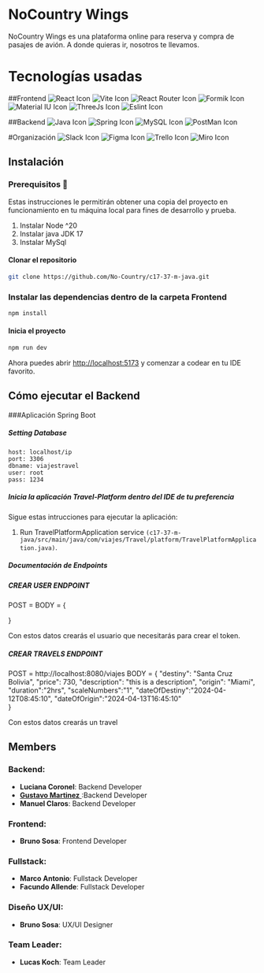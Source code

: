 # NoCountry Wings
NoCountry Wings es una plataforma online para reserva y compra de pasajes de avión.
A donde quieras ir, nosotros te llevamos.

# Tecnologías usadas
##Frontend
![React Icon](https://github.com/No-Country/c17-37-m-java/assets/125413569/5c2e4e54-392b-4338-808c-2d7be9da8472)
![Vite Icon](https://github.com/No-Country/c17-37-m-java/assets/125413569/40e2a945-f2f3-47f0-b645-d7ff4777a766)
![React Router Icon](https://github.com/No-Country/c17-37-m-java/assets/125413569/05ef002a-358c-44e4-a5c8-f2545738ddf9)
![Formik Icon](https://github.com/No-Country/c17-37-m-java/assets/125413569/e7378374-c399-4422-876e-cb892ce4d57e)
![Material IU Icon](https://github.com/No-Country/c17-37-m-java/assets/125413569/c3b9ef8e-210a-4235-82df-7d6dbf678318)
![ThreeJs Icon](https://github.com/No-Country/c17-37-m-java/assets/125413569/af47c42e-c42d-4dca-a48c-7c7531165799)
![Eslint Icon](https://github.com/No-Country/c17-37-m-java/assets/125413569/0e79e158-06f1-43a8-b6db-6334211c7bb3)

##Backend
![Java Icon](https://github.com/No-Country/c17-37-m-java/assets/125413569/6c55f877-ea74-4ae6-a1af-e1018d3ad36d)
![Spring Icon](https://github.com/No-Country/c17-37-m-java/assets/125413569/f26fbc45-eb02-4f26-adaf-6793ff523931)
![MySQL Icon](https://github.com/No-Country/c17-37-m-java/assets/125413569/2a7f2976-1e64-4871-9420-92e1ea2176c2)
![PostMan Icon](https://github.com/No-Country/c17-37-m-java/assets/125413569/41335804-d3a2-4794-ab53-934b0796c1e7)

#Organización
![Slack Icon](https://github.com/No-Country/c17-37-m-java/assets/125413569/5ee180ad-8880-46b5-bc4d-315f3df17cd6)
![Figma Icon](https://github.com/No-Country/c17-37-m-java/assets/125413569/6a588b26-4a8b-42d1-b4e7-b9b147c2210f)
![Trello Icon](https://github.com/No-Country/c17-37-m-java/assets/125413569/cae78f2f-b6b6-4a95-a3d5-e002eb009802)
![Miro Icon](https://github.com/No-Country/c17-37-m-java/assets/125413569/e74f066b-c0f9-4f99-ba0b-524056e74cf1)

## Instalación
### Prerequisitos 🔨
Estas instrucciones le permitirán obtener una copia del proyecto en funcionamiento en tu máquina local para fines de desarrollo y prueba.

1. Instalar Node ^20
2. Instalar java JDK 17
3. Instalar MySql

#### Clonar el repositorio

```bash
git clone https://github.com/No-Country/c17-37-m-java.git
```

### Instalar las dependencias dentro de la carpeta Frontend

```bash
npm install
```

#### Inicia el proyecto

```bash
npm run dev
```

Ahora puedes abrir [http://localhost:5173](http://localhost:5173) y comenzar a codear en tu IDE favorito.


## Cómo ejecutar el Backend

###Aplicación Spring Boot

##### Setting Database

```
host: localhost/ip
port: 3306
dbname: viajestravel
user: root
pass: 1234
```


##### Inicia la aplicación Travel-Platform dentro del IDE de tu preferencia

Sigue estas intrucciones para ejecutar la aplicación:

1. Run TravelPlatformApplication service `(c17-37-m-java/src/main/java/com/viajes/Travel/platform/TravelPlatformApplication.java)`.

##### Documentación de Endpoints

##### CREAR USER ENDPOINT

POST =
BODY = {

}

Con estos datos crearás el usuario que necesitarás para crear el token.
##### CREAR TRAVELS ENDPOINT

POST = http://localhost:8080/viajes
BODY = {
    "destiny": "Santa Cruz Bolivia",
    "price": 730,
    "description": "this is a description",
    "origin": "Miami",
    "duration":"2hrs",
    "scaleNumbers":"1",
    "dateOfDestiny":"2024-04-12T08:45:10",
    "dateOfOrigin":"2024-04-13T16:45:10"   
}

Con estos datos crearás un travel



## Members
### Backend: 
- **Luciana Coronel**: Backend Developer
- <a href="https://github.com/trujisxd1"> **Gustavo Martinez** <a/>:Backend Developer
- **Manuel Claros**: Backend Developer

### Frontend:
- **Bruno Sosa**: Frontend Developer

### Fullstack:
- **Marco Antonio**: Fullstack Developer
- **Facundo Allende**: Fullstack Developer

### Diseño UX/UI:
- **Bruno Sosa**: UX/UI Designer

### Team Leader:
- **Lucas Koch**: Team Leader
